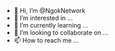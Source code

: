 - 👋 Hi, I’m @NgokNetwork
- 👀 I’m interested in ...
- 🌱 I’m currently learning ...
- 💞️ I’m looking to collaborate on ...
- 📫 How to reach me ...

<!---
NgokNetwork/NgokNetwork is a ✨ special ✨ repository because its `README.md` (this file) appears on your GitHub profile.
You can click the Preview link to take a look at your changes.
--->
